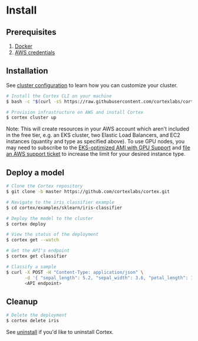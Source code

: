# Install

## Prerequisites

1. [Docker](https://docs.docker.com/install)
2. [AWS credentials](aws.md)

## Installation

See [cluster configuration](config.md) to learn how you can customize your cluster.

<!-- CORTEX_VERSION_MINOR -->
```bash
# Install the Cortex CLI on your machine
$ bash -c "$(curl -sS https://raw.githubusercontent.com/cortexlabs/cortex/master/get-cli.sh)"

# Provision infrastructure on AWS and install Cortex
$ cortex cluster up
```

Note: This will create resources in your AWS account which aren't included in the free tier, e.g. an EKS cluster, two Elastic Load Balancers, and EC2 instances (quantity and type as specified above). To use GPU nodes, you may need to subscribe to the [EKS-optimized AMI with GPU Support](https://aws.amazon.com/marketplace/pp/B07GRHFXGM) and [file an AWS support ticket](https://console.aws.amazon.com/support/cases#/create?issueType=service-limit-increase&limitType=ec2-instances) to increase the limit for your desired instance type.

## Deploy a model

<!-- CORTEX_VERSION_MINOR -->

```bash
# Clone the Cortex repository
$ git clone -b master https://github.com/cortexlabs/cortex.git

# Navigate to the iris classifier example
$ cd cortex/examples/sklearn/iris-classifier

# Deploy the model to the cluster
$ cortex deploy

# View the status of the deployment
$ cortex get --watch

# Get the API's endpoint
$ cortex get classifier

# Classify a sample
$ curl -X POST -H "Content-Type: application/json" \
       -d '{ "sepal_length": 5.2, "sepal_width": 3.6, "petal_length": 1.4, "petal_width": 0.3 }' \
       <API endpoint>
```

## Cleanup

```bash
# Delete the deployment
$ cortex delete iris
```

See [uninstall](uninstall.md) if you'd like to uninstall Cortex.
